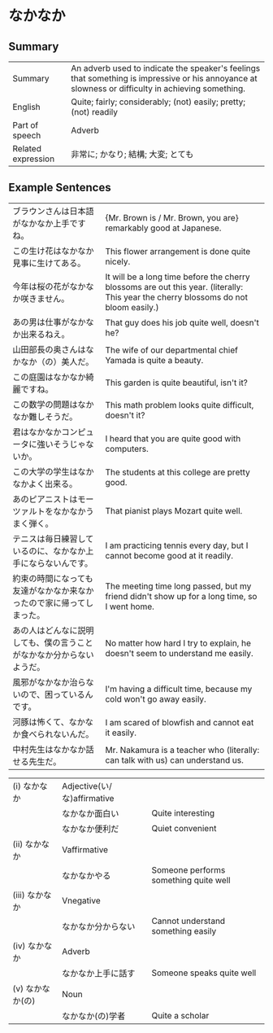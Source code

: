 # なかなか

## Summary

<table><tr>   <td>Summary</td>   <td>An adverb used to indicate the speaker's feelings that something is impressive or his annoyance at slowness or difficulty in achieving something.</td></tr><tr>   <td>English</td>   <td>Quite; fairly; considerably; (not) easily; pretty; (not) readily</td></tr><tr>   <td>Part of speech</td>   <td>Adverb</td></tr><tr>   <td>Related expression</td>   <td>非常に; かなり; 結構; 大変; とても</td></tr></table>

## Example Sentences

<table><tr>   <td>ブラウンさんは日本語がなかなか上手ですね。</td>   <td>{Mr. Brown is / Mr. Brown, you are} remarkably good at Japanese.</td></tr><tr>   <td>この生け花はなかなか見事に生けてある。</td>   <td>This flower arrangement is done quite nicely.</td></tr><tr>   <td>今年は桜の花がなかなか咲きません。</td>   <td>It will be a long time before the cherry blossoms are out this year. (literally: This year the cherry blossoms do not bloom easily.)</td></tr><tr>   <td>あの男は仕事がなかなか出来るねえ。</td>   <td>That guy does his job quite well, doesn't he?</td></tr><tr>   <td>山田部長の奥さんはなかなか（の）美人だ。</td>   <td>The wife of our departmental chief Yamada is quite a beauty.</td></tr><tr>   <td>この庭園はなかなか綺麗ですね。</td>   <td>This garden is quite beautiful, isn't it?</td></tr><tr>   <td>この数学の問題はなかなか難しそうだ。</td>   <td>This math problem looks quite difficult, doesn't it?</td></tr><tr>   <td>君はなかなかコンピュータに強いそうじゃないか。</td>   <td>I heard that you are quite good with computers.</td></tr><tr>   <td>この大学の学生はなかなかよく出来る。</td>   <td>The students at this college are pretty good.</td></tr><tr>   <td>あのピアニストはモーツァルトをなかなかうまく弾く。</td>   <td>That pianist plays Mozart quite well.</td></tr><tr>   <td>テニスは毎日練習しているのに、なかなか上手にならないんです。</td>   <td>I am practicing tennis every day, but I cannot become good at it readily.</td></tr><tr>   <td>約束の時間になっても友達がなかなか来なかったので家に帰ってしまった。</td>   <td>The meeting time long passed, but my friend didn't show up for a long time, so I went home.</td></tr><tr>   <td>あの人はどんなに説明しても、僕の言うことがなかなか分からないようだ。</td>   <td>No matter how hard I try to explain, he doesn't seem to understand me easily.</td></tr><tr>   <td>風邪がなかなか治らないので、困っているんです。</td>   <td>I'm having a difficult time, because my cold won't go away easily.</td></tr><tr>   <td>河豚は怖くて、なかなか食べられないんだ。</td>   <td>I am scared of blowfish and cannot eat it easily.</td></tr><tr>   <td>中村先生はなかなか話せる先生だ。</td>   <td>Mr. Nakamura is a teacher who (literally: can talk with us) can understand us.</td></tr></table>

<table class="table"><tbody><tr class="tr head"><td class="td"><span class="numbers">(i)</span> <span class="concept">なかなか</span></td><td class="td"><span class="concept"></span><span>Adjective(い/な)affirmative</span></td><td class="td"></td></tr><tr class="tr"><td class="td"><span class="concept"></span></td><td class="td"><span class="concept">なかなか</span><span>面白い</span></td><td class="td"><span>Quite interesting</span></td></tr><tr class="tr"><td class="td"><span class="concept"></span></td><td class="td"><span class="concept">なかなか</span><span>便利だ</span></td><td class="td"><span>Quiet convenient</span></td></tr><tr class="tr head"><td class="td"><span class="numbers">(ii)</span> <span class="concept">なかなか</span></td><td class="td"><span class="concept"></span><span>Vaffirmative</span></td><td class="td"></td></tr><tr class="tr"><td class="td"><span class="concept"></span></td><td class="td"><span class="concept">なかなか</span><span>やる</span></td><td class="td"><span>Someone performs something quite well</span></td></tr><tr class="tr head"><td class="td"><span class="numbers">(iii)</span> <span class="concept">なかなか</span></td><td class="td"><span class="concept"></span><span>Vnegative</span></td><td class="td"></td></tr><tr class="tr"><td class="td"><span class="concept"></span></td><td class="td"><span class="concept">なかなか</span><span>分からない</span></td><td class="td"><span>Cannot understand something easily</span></td></tr><tr class="tr head"><td class="td"><span class="numbers">(iv)</span> <span class="concept">なかなか</span></td><td class="td"><span class="concept"></span><span>Adverb</span></td><td class="td"></td></tr><tr class="tr"><td class="td"><span class="concept"></span></td><td class="td"><span class="concept">なかなか</span><span>上手に話す</span></td><td class="td"><span>Someone speaks quite well</span></td></tr><tr class="tr head"><td class="td"><span class="numbers">(v)</span> <span class="concept">なかなか</span><span>(の)</span> </td><td class="td"><span class="concept"></span><span>Noun</span></td><td class="td"></td></tr><tr class="tr"><td class="td"><span class="concept"></span></td><td class="td"><span class="concept">なかなか</span><span>(の)学者</span></td><td class="td"><span>Quite a scholar</span></td></tr></tbody></table>

